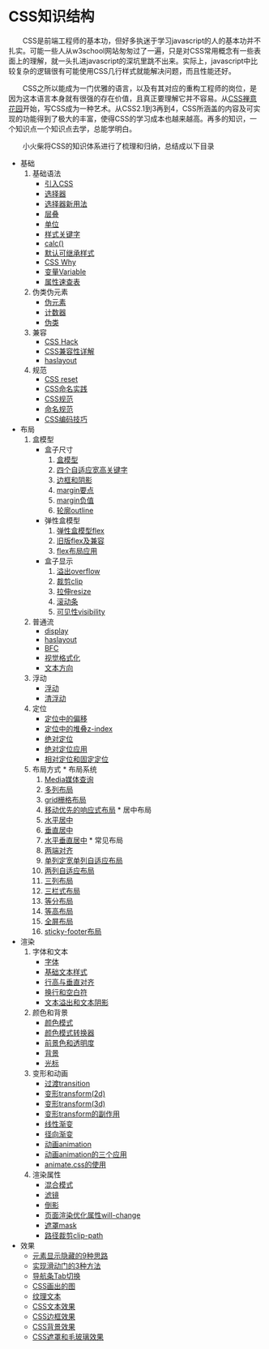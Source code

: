 # CSS知识结构

　　CSS是前端工程师的基本功，但好多执迷于学习javascript的人的基本功并不扎实。可能一些人从w3school网站匆匆过了一遍，只是对CSS常用概念有一些表面上的理解，就一头扎进javascript的深坑里跳不出来。实际上，javascript中比较复杂的逻辑很有可能使用CSS几行样式就能解决问题，而且性能还好。

　　CSS之所以能成为一门优雅的语言，以及有其对应的重构工程师的岗位，是因为这本语言本身就有很强的存在价值，且真正要理解它并不容易。从[CSS禅意花园](http://www.csszengarden.com/)开始，写CSS成为一种艺术。从CSS2.1到3再到4，CSS所涵盖的内容及可实现的功能得到了极大的丰富，使得CSS的学习成本也越来越高。再多的知识，一个知识点一个知识点去学，总能学明白。

　　小火柴将CSS的知识体系进行了梳理和归纳，总结成以下目录

  * 基础
      1. 基础语法
          * [引入CSS](grammar/grammar_intro.md)
          * [选择器](grammar/grammar_selector.md)
          * [选择器新用法](grammar/grammar_selectorNew.md)
          * [层叠](grammar/grammar_cascading.md)
          * [单位](grammar/grammar_Unit.md)
          * [样式关键字](grammar/grammar_keywords.md)
          * [calc()](grammar/grammar_calc.md)
          * [默认可继承样式](grammar/grammar_inherit.md)
          * [CSS Why](grammar/grammar_why.md)
          * [变量Variable](grammar/grammar_variable.md)
          * [属性速查表](grammer/grammar_attribute.md)
      2. 伪类伪元素
          * [伪元素](grammar/grammar_PseudoEle.md)
          * [计数器](grammar/grammar_counter.md)
          * [伪类](grammar/grammar_PseudoClass.md)
      3. 兼容
          * [CSS Hack](grammar/grammar_hack.md)
          * [CSS兼容性详解](grammar/grammar_compatible.md)
          * [haslayout](grammar/grammar_haslayout.md)
      4. 规范
          * [CSS reset](grammar/grammar_reset.md)
          * [CSS命名实践](grammar/grammar_CSSNamed.md)
          * [CSS规范](grammar/grammar_specification.md)
          * [命名规范](grammar/grammar_namingConvention.md)
          * [CSS编码技巧](grammar/grammar_codingTech.md)
  * 布局
      1. 盒模型
          * 盒子尺寸 
            1. [盒模型](layout/box/box.md)
            2. [四个自适应宽高关键字](layout/box/WHkeywords.md)
            3. [边框和阴影](layout/box/borderAndShadow.md)
            4. [margin要点](layout/box/marginKey.md)
            5. [margin负值](layout/box/marginNeg.md)
            6. [轮廓outline](layout/box/outline.md)
          * 弹性盒模型
            1. [弹性盒模型flex](layout/box/flex.md)
            2. [旧版flex及兼容](layout/box/flexCompatible.md)
            3. [flex布局应用](layout/box/flexLayout.md)
          * 盒子显示
            1. [溢出overflow](layout/box/overflow/overflow.md)
            2. [裁剪clip](layout/box/overflow/clip.md)
            3. [拉伸resize](layout/box/overflow/resize.md)
            4. [滚动条](layout/box/overflow/scrollBar.md)
            5. [可见性visibility](layout/box/overflow/visibility.md)
      2. 普通流
          * [display](layout/FC/display.md)
          * [haslayout](layout/FC/haslayout.md)
          * [BFC](layout/FC/BFC.md)
          * [视觉格式化](layout/FC/visualFormat.md)
          * [文本方向](layout/FC/dir.md)
      3. 浮动
          * [浮动](layout/float/float.md)
          * [清浮动](layout/float/clear.md)
      4. 定位
          * [定位中的偏移](layout/position/offset.md)
          * [定位中的堆叠z-index](layout/position/zIndex.md)
          * [绝对定位](layout/position/absolute.md)
          * [绝对定位应用](layout/position/absoluteApply.md)
          * [相对定位和固定定位](layout/position/relativeAndFixed.md)
      5. 布局方式
        * 布局系统
            1. [Media媒体查询](layout/layoutMode/media.md)
            2. [多列布局](layout/layoutMode/columns.md)
            3. [grid栅格布局](layout/layoutMode/grid.md)
            4. [移动优先的响应式布局](layout/layoutMode/mobileFirst.md)
        * 居中布局
            1. [水平居中](layout/layoutMode/center.md)
            2. [垂直居中](layout/layoutMode/middle.md)
            3. [水平垂直居中](layout/layoutMode/centerAndMiddle.md)
        * 常见布局 
            1. [两端对齐](layout/layoutMode/justify.md)
            2. [单列定宽单列自适应布局](layout/layoutMode/oneFixedAndOneAdaptive.md)
            3. [两列自适应布局](layout/layoutMode/twoAdaptive.md)
            4. [三列布局](layout/layoutMode/threeColumns.md)
            5. [三栏式布局](layout/layoutMode/sepcialThreeColumns.md)
            6. [等分布局](layout/layoutMode/equalPart.md)
            7. [等高布局](layout/layoutMode/equalHeight.md)
            8. [全屏布局](layout/layoutMode/fullScreen.md)
            9. [sticky-footer布局](layout/layoutMode/stickyFooter.md)
  * 渲染
      1. 字体和文本
          * [字体](render/text/font.md)
          * [基础文本样式](render/text/textStyle.md)
          * [行高与垂直对齐](render/text/lineHeight.md)
          * [换行和空白符](render/text/wrap.md)
          * [文本溢出和文本阴影](render/text/textOverflowAndShadow.md)
      2. 颜色和背景
          * [颜色模式](render/color/colorMode.md)
          * [颜色模式转换器](render/color/colorModer.md)
          * [前景色和透明度](render/color/colorAndOpacity.md)
          * [背景](render/color/background.md)
          * [光标](render/color/cursor.md)
      3. 变形和动画
          * [过渡transition](render/animation/transition.md)
          * [变形transform(2d)](render/animation/transform2d.md)
          * [变形transform(3d)](render/animation/transform3d.md)
          * [变形transform的副作用](render/animation/sideEffectOfTransform.md)
          * [线性渐变](render/animation/linearRradient.md)
          * [径向渐变](render/animation/radialRradient.md)
          * [动画animation](render/animation/animation.md)
          * [动画animation的三个应用](render/animation/animationApply.md)
          * [animate.css的使用](render/animation/animate.md)
      4. 渲染属性    
          * [混合模式](render/renderAttr/blendMode.md)
          * [滤镜](render/renderAttr/filter.md)
          * [倒影](render/renderAttr/reflect.md)
          * [页面渲染优化属性will-change](render/renderAttr/willChange.md)
          * [遮罩mask](render/renderAttr/mask.md)
          * [路径裁剪clip-path](render/renderAttr/clipPath.md)
  * 效果
      * [元素显示隐藏的9种思路](impact/showHide.md)
      * [实现滑动门的3种方法](impact/sliding.md)
      * [导航条Tab切换](impact/tab.md)
      * [CSS画出的图](impact/picture.md)
      * [纹理文本](impact/vein.md)
      * [CSS文本效果](impact/textEffects.md)
      * [CSS边框效果](impact/borderEffects.md)
      * [CSS背景效果](impact/backgroundEffects.md)
      * [CSS遮罩和毛玻璃效果](impact/maskEffects.md)